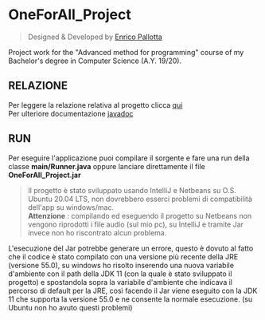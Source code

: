 # OneForAll_Project
> Designed & Developed by [Enrico Pallotta](https://github.com/Indri3099)

Project work for the "Advanced method for programming" course of my Bachelor's degree in Computer Science (A.Y. 19/20). <br>
## RELAZIONE
Per leggere la relazione relativa al progetto clicca [qui](./doc/RELAZIONE.md) <br>
Per ulteriore documentazione [javadoc](./doc/javadoc/index.html) <br>
## RUN
Per eseguire l'applicazione puoi compilare il sorgente e fare una run della classe **main/Runner.java** oppure lanciare direttamente il file **OneForAll_Project.jar**
> Il progetto è stato sviluppato usando IntelliJ e Netbeans su O.S. Ubuntu 20.04 LTS, non dovrebbero esserci problemi di compatibilità dell'app su windows/mac.<br>
> **Attenzione** : compilando ed eseguendo il progetto su Netbeans non vengono riprodotti i file audio (sul mio pc), su IntelliJ e tramite Jar invece non ho riscontrato alcun problema.

L'esecuzione del Jar potrebbe generare un errore, questo è dovuto al fatto che il codice è stato compilato con una versione più recente della JRE (versione 55.0), su windows ho risolto inserendo una nuova variabile d'ambiente con il path della JDK 11 (con la quale è stato sviluppato il progetto) e spostandola sopra la variabile d'ambiente che indicava il percorso di default per la JRE, così facendo il Jar viene eseguito con la JDK 11 che supporta la versione 55.0 e ne consente la normale esecuzione. (su Ubuntu non ho avuto questi problemi)
